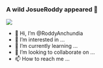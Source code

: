 ### A wild JosueRoddy appeared 👋

<img src="https://media.giphy.com/media/13HgwGsXF0aiGY/giphy.gif">



- 👋 Hi, I’m @RoddyAnchundia 
- 👀 I’m interested in ...
- 🌱 I’m currently learning ...
- 💞️ I’m looking to collaborate on ...
- 📫 How to reach me ...

